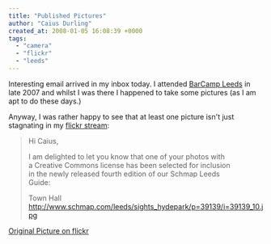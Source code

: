 ```yaml
---
title: "Published Pictures"
author: "Caius Durling"
created_at: 2008-01-05 16:08:39 +0000
tags:
  - "camera"
  - "flickr"
  - "leeds"
---
```


Interesting email arrived in my inbox today.  I attended [BarCamp Leeds][bcl] in late 2007 and whilst I was there I happened to take some pictures (as I am apt to do these days.)

Anyway, I was rather happy to see that at least one picture isn't just stagnating in my [flickr stream][flickr]:

[bcl]: http://barcamp.org/BarCampLeeds
[flickr]: http://flickr.com/photos/caius/

> Hi Caius,
> 
> I am delighted to let you know that one of your photos with  
> a Creative Commons license has been selected for inclusion  
> in the newly released fourth edition of our Schmap Leeds  
> Guide:
> 
> Town Hall  
> <http://www.schmap.com/leeds/sights_hydepark/p=39139/i=39139_10.jpg>

[Original Picture on flickr]()
